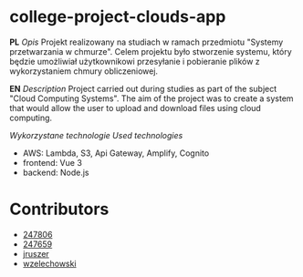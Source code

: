 # college-project-clouds-app

**PL**
*Opis*
Projekt realizowany na studiach w ramach przedmiotu "Systemy przetwarzania w chmurze". Celem projektu było stworzenie systemu, który będzie umożliwiał użytkownikowi przesyłanie i pobieranie plików z wykorzystaniem chmury obliczeniowej.

**EN**
*Description*
Project carried out during studies as part of the subject "Cloud Computing Systems". The aim of the project was to create a system that would allow the user to upload and download files using cloud computing.

*Wykorzystane technologie*
*Used technologies*
- AWS: Lambda, S3, Api Gateway, Amplify, Cognito
- frontend: Vue 3
- backend: Node.js

# Contributors
- [247806](https://github.com/247806)
- [247659](https://github.com/247659)
- [jruszer](https://github.com/jruszer)
- [wzelechowski](https://github.com/wzelechowski)